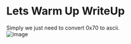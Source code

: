 # Lets Warm Up WriteUp

Simply we just need to convert 0x70 to ascii.</br>
![image](https://github.com/ShadowBringer007/CTF_Repository/assets/47370367/884369b8-960d-4f6c-831d-5b505d89966b)
